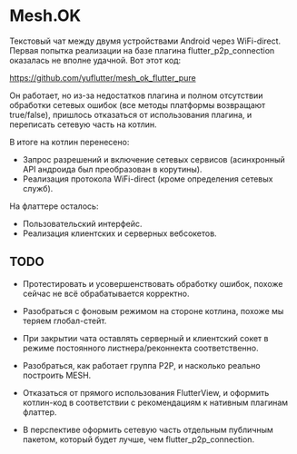 # Mesh.OK

Текстовый чат между двумя устройствами Android через WiFi-direct. Первая попытка реализации на базе плагина flutter_p2p_connection оказалась не вполне удачной. Вот этот код:

https://github.com/yuflutter/mesh_ok_flutter_pure

Он работает, но из-за недостатков плагина и полном отсутcтвии обработки сетевых ошибок (все методы платформы возвращают true/false), пришлось отказаться от использования плагина, и переписать сетевую часть на котлин.

В итоге на котлин перенесено:
- Запрос разрешений и включение сетевых сервисов (асинхронный API андроида был преобразован в корутины).
- Реализация протокола WiFi-direct (кроме определения сетевых служб).

На флаттере осталось:
- Пользовательский интерфейс.
- Реализация клиентских и серверных вебсокетов.

## TODO

- Протестировать и усовершенствовать обработку ошибок, похоже сейчас не всё обрабатывается корректно.

- Разобраться с фоновым режимом на стороне котлина, похоже мы теряем глобал-стейт.

- При закрытии чата оставлять серверный и клиентский сокет в режиме постоянного листнера/реконнекта соответственно.

- Разобраться, как работает группа P2P, и насколько реально построить MESH.

- Отказаться от прямого использования FlutterView, и оформить котлин-код в соответствии с рекомендациям к нативным плагинам флаттер.

- В перспективе оформить сетевую часть отдельным публичным пакетом, который будет лучше, чем flutter_p2p_connection.
